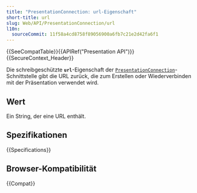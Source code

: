 ```yaml
---
title: "PresentationConnection: url-Eigenschaft"
short-title: url
slug: Web/API/PresentationConnection/url
l10n:
  sourceCommit: 11f58a4cd8758f89056900a6fb7c21e2d42fa6f1
---
```


{{SeeCompatTable}}{{APIRef("Presentation API")}}{{SecureContext_Header}}

Die schreibgeschützte **`url`**-Eigenschaft der [`PresentationConnection`](/de/docs/Web/API/PresentationConnection)-Schnittstelle gibt die URL zurück, die zum Erstellen oder Wiederverbinden mit der Präsentation verwendet wird.

## Wert

Ein String, der eine URL enthält.

## Spezifikationen

{{Specifications}}

## Browser-Kompatibilität

{{Compat}}
